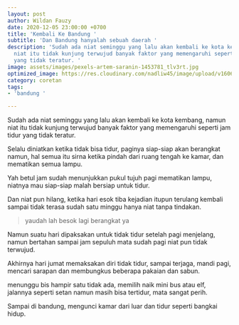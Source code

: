 ```yaml
---
layout: post
author: Wildan Fauzy
date: 2020-12-05 23:00:00 +0700
title: 'Kembali Ke Bandung '
subtitle: 'Dan Bandung hanyalah sebuah daerah '
description: 'Sudah ada niat seminggu yang lalu akan kembali ke kota kembang, namun
  niat itu tidak kunjung terwujud banyak faktor yang memengaruhi seperti jam tidur
  yang tidak teratur. '
image: assets/images/pexels-artem-saranin-1453781_tlv3rt.jpg
optimized_image: https://res.cloudinary.com/nadliw45/image/upload/v1606728676/pexels-artem-saranin-1453781_tlv3rt.jpg
category: coretan
tags:
- 'bandung '

---
```

Sudah ada niat seminggu yang lalu akan kembali ke kota kembang, namun niat itu tidak kunjung terwujud banyak faktor yang memengaruhi seperti jam tidur yang tidak teratur. 

Selalu diniatkan ketika tidak bisa tidur, paginya siap-siap akan berangkat namun, hal semua itu sirna ketika pindah dari ruang tengah ke kamar, dan mematikan semua lampu. 

Yah betul jam sudah menunjukkan pukul tujuh pagi mematikan lampu, niatnya mau siap-siap malah bersiap untuk tidur. 

Dan niat pun hilang, ketika hari esok tiba kejadian itupun terulang kembali sampai tidak terasa sudah satu minggu hanya niat tanpa tindakan. 

> yaudah lah besok lagi berangkat ya 

Namun suatu hari dipaksakan untuk tidak tidur setelah pagi menjelang, namun bertahan sampai jam sepuluh mata sudah pagi niat pun tidak terwujud.

Akhirnya hari jumat memaksakan diri tidak tidur, sampai terjaga, mandi pagi, mencari sarapan dan membungkus beberapa pakaian dan sabun. 

menunggu bis hampir satu tidak ada, memilih naik mini bus atau elf, jalannya seperti setan namun masih bisa tertidur, mata sangat perih. 

Sampai di bandung, mengunci kamar dari luar dan tidur seperti bangkai hidup. 